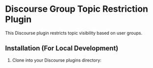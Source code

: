 # Discourse Group Topic Restriction Plugin
This Discourse plugin restricts topic visibility based on user groups.

## Installation (For Local Development)
1. Clone into your Discourse plugins directory:

